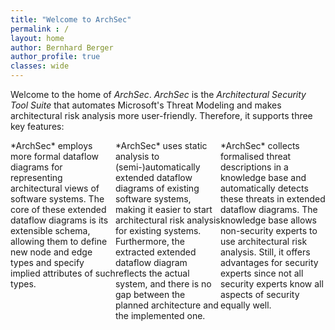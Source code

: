```yaml
---
title: "Welcome to ArchSec"
permalink : /
layout: home
author: Bernhard Berger
author_profile: true
classes: wide
---
```

<style>
.column {
  float: left;
  width: 33.33%;
}

/* Clear floats after the columns */
.row:after {
  content: "";
  display: table;
  clear: both;
}

@media screen and (max-width: 600px) {
  .column {
    width: 100%;
  }
}
</style>


Welcome to the home of *ArchSec*. *ArchSec* is the *Architectural Security Tool
Suite* that automates Microsoft's Threat Modeling and makes architectural risk
analysis more user-friendly. Therefore, it supports three key features:

<div class="row">
  <div class="column">
*ArchSec* employs more formal dataflow diagrams for representing architectural
views of software systems. The core of these extended dataflow diagrams is its
extensible schema, allowing them to define new node and edge types and specify
implied attributes of such types. 
  </div>
  <div class="column">
*ArchSec* uses static analysis to (semi-)automatically extended dataflow
diagrams of existing software systems, making it easier to start architectural
risk analysis for existing systems. Furthermore, the extracted extended dataflow
diagram reflects the actual system, and there is no gap between the planned 
architecture and the implemented one.
  </div>
  <div class="column">
*ArchSec* collects formalised threat descriptions in a knowledge base and
automatically detects these threats in extended dataflow diagrams. The knowledge
base allows non-security experts to use architectural risk analysis. Still, it
offers advantages for security experts since not all security experts know all
aspects of security equally well. 
  </div>
</div>